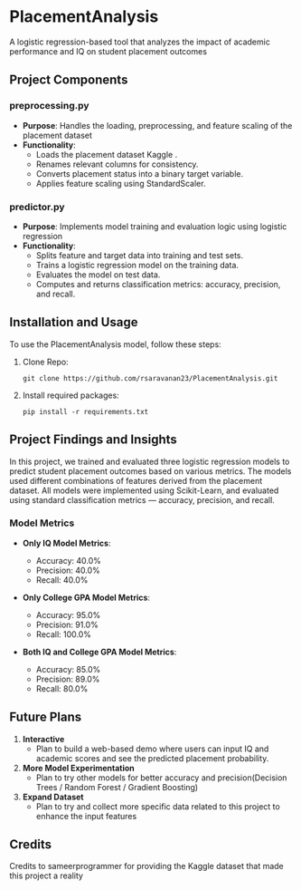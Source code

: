 # PlacementAnalysis
A logistic regression-based tool that analyzes the impact of academic performance and IQ on student placement outcomes

## Project Components

### preprocessing.py
- **Purpose**: Handles the loading, preprocessing, and feature scaling of the placement dataset
- **Functionality**:
  - Loads the placement dataset Kaggle .
  - Renames relevant columns for consistency.
  - Converts placement status into a binary target variable.
  - Applies feature scaling using StandardScaler.

### predictor.py
- **Purpose**: Implements model training and evaluation logic using logistic regression
- **Functionality**:
  - Splits feature and target data into training and test sets.
  - Trains a logistic regression model on the training data.
  - Evaluates the model on test data.
  - Computes and returns classification metrics: accuracy, precision, and recall.


## Installation and Usage

To use the PlacementAnalysis model, follow these steps: 

1. Clone Repo:
   ```
   git clone https://github.com/rsaravanan23/PlacementAnalysis.git
    ```

2. Install required packages:
   ```
   pip install -r requirements.txt
   ```

## Project Findings and Insights

In this project, we trained and evaluated three logistic regression models to predict student placement outcomes based on various metrics. The models used different combinations of features derived from the placement dataset. All models were implemented using Scikit-Learn, and evaluated using standard classification metrics — accuracy, precision, and recall.

### Model Metrics

- **Only IQ Model Metrics**:
  - Accuracy: 40.0%
  - Precision: 40.0%
  - Recall: 40.0%

- **Only College GPA Model Metrics**:
  - Accuracy: 95.0%
  - Precision: 91.0%
  - Recall: 100.0%

- **Both IQ and College GPA Model Metrics**:
  - Accuracy: 85.0%
  - Precision: 89.0%
  - Recall: 80.0%
 
## Future Plans
1. **Interactive**
   - Plan to build a web-based demo where users can input IQ and academic scores and see the predicted placement probability.
2. **More Model Experimentation**
   - Plan to try other models for better accuracy and precision(Decision Trees / Random Forest / Gradient Boosting)
3. **Expand Dataset**
   - Plan to try and collect more specific data related to this project to enhance the input features 

## Credits

Credits to sameerprogrammer for providing the Kaggle dataset that made this project a reality
